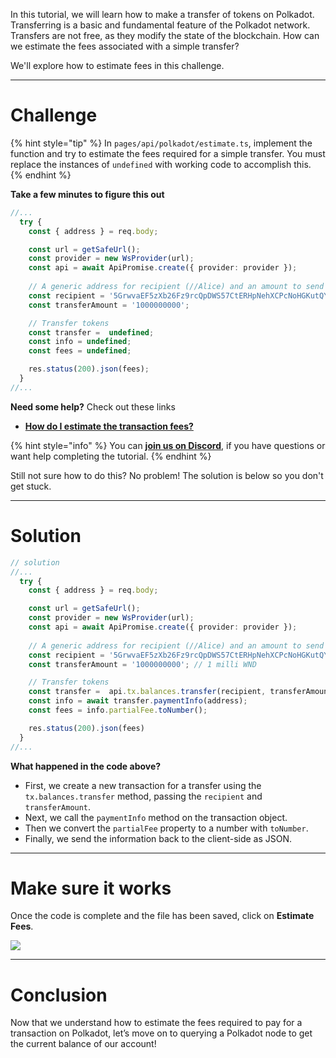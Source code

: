 In this tutorial, we will learn how to make a transfer of tokens on Polkadot. Transferring is a basic and fundamental feature of the Polkadot network. Transfers are not free, as they modify the state of the blockchain. How can we estimate the fees associated with a simple transfer? 

We'll explore how to estimate fees in this challenge.

------------------------

# Challenge

{% hint style="tip" %}
In `pages/api/polkadot/estimate.ts`, implement the function and try to estimate the fees required for a simple transfer. You must replace the instances of `undefined` with working code to accomplish this.
{% endhint %}

**Take a few minutes to figure this out**

```typescript
//...
  try {
    const { address } = req.body;

    const url = getSafeUrl();
    const provider = new WsProvider(url);
    const api = await ApiPromise.create({ provider: provider });
    
    // A generic address for recipient (//Alice) and an amount to send
    const recipient = '5GrwvaEF5zXb26Fz9rcQpDWS57CtERHpNehXCPcNoHGKutQY'
    const transferAmount = '1000000000';

    // Transfer tokens
    const transfer =  undefined;
    const info = undefined;
    const fees = undefined;

    res.status(200).json(fees);
  }
//...
```

**Need some help?** Check out these links
* [**How do I estimate the transaction fees?**](https://polkadot.js.org/docs/api/cookbook/tx#how-do-i-estimate-the-transaction-fees)  

{% hint style="info" %}
You can [**join us on Discord**](https://figment.io/devchat), if you have questions or want help completing the tutorial.
{% endhint %}

Still not sure how to do this? No problem! The solution is below so you don't get stuck.

------------------------

# Solution

```typescript
// solution
//...
  try {
    const { address } = req.body;

    const url = getSafeUrl();
    const provider = new WsProvider(url);
    const api = await ApiPromise.create({ provider: provider });
    
    // A generic address for recipient (//Alice) and an amount to send
    const recipient = '5GrwvaEF5zXb26Fz9rcQpDWS57CtERHpNehXCPcNoHGKutQY'
    const transferAmount = '1000000000'; // 1 milli WND

    // Transfer tokens
    const transfer =  api.tx.balances.transfer(recipient, transferAmount);
    const info = await transfer.paymentInfo(address);
    const fees = info.partialFee.toNumber();

    res.status(200).json(fees)
  }
//...
```

**What happened in the code above?**

* First, we create a new transaction for a transfer using the `tx.balances.transfer` method, passing the `recipient` and `transferAmount`.
* Next, we call the `paymentInfo` method on the transaction object.
* Then we convert the `partialFee` property to a number with `toNumber`.
* Finally, we send the information back to the client-side as JSON.

------------------------

# Make sure it works

Once the code is complete and the file has been saved, click on **Estimate Fees**.

![](../../../.gitbook/assets/pathways/polkadot/polkadot-estimate.gif)

-----------------------------

# Conclusion

Now that we understand how to estimate the fees required to pay for a transaction on Polkadot, let’s move on to querying a Polkadot node to get the current balance of our account!
